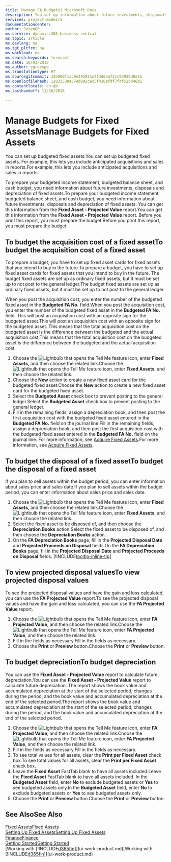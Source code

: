```yaml
---
title: Manage FA Budgets| Microsoft Docs
description: You set up information about future investments, disposals, and depreciation of fixed assets to help prepare budgets and forecasts.
services: project-madeira
documentationcenter: 
author: SorenGP
ms.service: dynamics365-business-central
ms.topic: article
ms.devlang: na
ms.tgt_pltfrm: na
ms.workload: na
ms.search.keywords: forecast
ms.date: 10/01/2018
ms.author: sgroespe
ms.translationtype: HT
ms.sourcegitcommit: 33b900f1ac9e295921e7f3d6ea72cc93939d8a1b
ms.openlocfilehash: 12833530e37ed092cec5f410afdf7f4f52cd46b1
ms.contentlocale: en-gb
ms.lasthandoff: 11/26/2018

---
```

# <a name="manage-budgets-for-fixed-assets"></a><span data-ttu-id="65e00-103">Manage Budgets for Fixed Assets</span><span class="sxs-lookup"><span data-stu-id="65e00-103">Manage Budgets for Fixed Assets</span></span>
<span data-ttu-id="65e00-104">You can set up budgeted fixed assets.</span><span class="sxs-lookup"><span data-stu-id="65e00-104">You can set up budgeted fixed assets.</span></span> <span data-ttu-id="65e00-105">For example, this lets you include anticipated acquisitions and sales in reports.</span><span class="sxs-lookup"><span data-stu-id="65e00-105">For example, this lets you include anticipated acquisitions and sales in reports.</span></span>  

<span data-ttu-id="65e00-106">To prepare your budgeted income statement, budgeted balance sheet, and cash budget, you need information about future investments, disposals and depreciation of fixed assets.</span><span class="sxs-lookup"><span data-stu-id="65e00-106">To prepare your budgeted income statement, budgeted balance sheet, and cash budget, you need information about future investments, disposals and depreciation of fixed assets.</span></span> <span data-ttu-id="65e00-107">You can get this information from the **Fixed Asset - Projected Value** report.</span><span class="sxs-lookup"><span data-stu-id="65e00-107">You can get this information from the **Fixed Asset - Projected Value** report.</span></span> <span data-ttu-id="65e00-108">Before you print this report, you must prepare the budget.</span><span class="sxs-lookup"><span data-stu-id="65e00-108">Before you print this report, you must prepare the budget.</span></span>  

## <a name="to-budget-the-acquisition-cost-of-a-fixed-asset"></a><span data-ttu-id="65e00-109">To budget the acquisition cost of a fixed asset</span><span class="sxs-lookup"><span data-stu-id="65e00-109">To budget the acquisition cost of a fixed asset</span></span>
<span data-ttu-id="65e00-110">To prepare a budget, you have to set up fixed asset cards for fixed assets that you intend to buy in the future.</span><span class="sxs-lookup"><span data-stu-id="65e00-110">To prepare a budget, you have to set up fixed asset cards for fixed assets that you intend to buy in the future.</span></span> <span data-ttu-id="65e00-111">The budget fixed assets are set up as ordinary fixed assets, but it must be set up to not post to the general ledger.</span><span class="sxs-lookup"><span data-stu-id="65e00-111">The budget fixed assets are set up as ordinary fixed assets, but it must be set up to not post to the general ledger.</span></span>

<span data-ttu-id="65e00-112">When you post the acquisition cost, you enter the number of the budgeted fixed asset in the **Budgeted FA No.** field.</span><span class="sxs-lookup"><span data-stu-id="65e00-112">When you post the acquisition cost, you enter the number of the budgeted fixed asset in the **Budgeted FA No.** field.</span></span> <span data-ttu-id="65e00-113">This will post an acquisition cost with an opposite sign for the budgeted asset.</span><span class="sxs-lookup"><span data-stu-id="65e00-113">This will post an acquisition cost with an opposite sign for the budgeted asset.</span></span> <span data-ttu-id="65e00-114">This means that the total acquisition cost on the budgeted asset is the difference between the budgeted and the actual acquisition cost.</span><span class="sxs-lookup"><span data-stu-id="65e00-114">This means that the total acquisition cost on the budgeted asset is the difference between the budgeted and the actual acquisition cost.</span></span>

1. <span data-ttu-id="65e00-115">Choose the ![Lightbulb that opens the Tell Me feature](media/ui-search/search_small.png "Tell me what you want to do") icon, enter **Fixed Assets**, and then choose the related link.</span><span class="sxs-lookup"><span data-stu-id="65e00-115">Choose the ![Lightbulb that opens the Tell Me feature](media/ui-search/search_small.png "Tell me what you want to do") icon, enter **Fixed Assets**, and then choose the related link.</span></span>
2. <span data-ttu-id="65e00-116">Choose the **New** action to create a new fixed asset card for the budgeted fixed asset.</span><span class="sxs-lookup"><span data-stu-id="65e00-116">Choose the **New** action to create a new fixed asset card for the budgeted fixed asset.</span></span>
3. <span data-ttu-id="65e00-117">Select the **Budgeted Asset** check box to prevent posting to the general ledger.</span><span class="sxs-lookup"><span data-stu-id="65e00-117">Select the **Budgeted Asset** check box to prevent posting to the general ledger.</span></span>
4. <span data-ttu-id="65e00-118">Fill in the remaining fields, assign a depreciation book, and then post the first acquisition cost with the budgeted fixed asset entered in the **Budgeted FA No.** field on the journal line.</span><span class="sxs-lookup"><span data-stu-id="65e00-118">Fill in the remaining fields, assign a depreciation book, and then post the first acquisition cost with the budgeted fixed asset entered in the **Budgeted FA No.** field on the journal line.</span></span> <span data-ttu-id="65e00-119">For more information, see [Acquire Fixed Assets](fa-how-acquire.md).</span><span class="sxs-lookup"><span data-stu-id="65e00-119">For more information, see [Acquire Fixed Assets](fa-how-acquire.md).</span></span>

## <a name="to-budget-the-disposal-of-a-fixed-asset"></a><span data-ttu-id="65e00-120">To budget the disposal of a fixed asset</span><span class="sxs-lookup"><span data-stu-id="65e00-120">To budget the disposal of a fixed asset</span></span>
<span data-ttu-id="65e00-121">If you plan to sell assets within the budget period, you can enter information about sales price and sales date.</span><span class="sxs-lookup"><span data-stu-id="65e00-121">If you plan to sell assets within the budget period, you can enter information about sales price and sales date.</span></span>

1. <span data-ttu-id="65e00-122">Choose the ![Lightbulb that opens the Tell Me feature](media/ui-search/search_small.png "Tell me what you want to do") icon, enter **Fixed Assets**, and then choose the related link.</span><span class="sxs-lookup"><span data-stu-id="65e00-122">Choose the ![Lightbulb that opens the Tell Me feature](media/ui-search/search_small.png "Tell me what you want to do") icon, enter **Fixed Assets**, and then choose the related link.</span></span>
2. <span data-ttu-id="65e00-123">Select the fixed asset to be disposed of, and then choose the **Depreciation Books** action.</span><span class="sxs-lookup"><span data-stu-id="65e00-123">Select the fixed asset to be disposed of, and then choose the **Depreciation Books** action.</span></span>
3. <span data-ttu-id="65e00-124">On the **FA Depreciation Books** page, fill in the **Projected Disposal Date** and **Projected Proceeds on Disposal** fields.</span><span class="sxs-lookup"><span data-stu-id="65e00-124">On the **FA Depreciation Books** page, fill in the **Projected Disposal Date** and **Projected Proceeds on Disposal** fields.</span></span> [!INCLUDE[tooltip-inline-tip](includes/tooltip-inline-tip_md.md)]

## <a name="to-view-projected-disposal-values"></a><span data-ttu-id="65e00-125">To view projected disposal values</span><span class="sxs-lookup"><span data-stu-id="65e00-125">To view projected disposal values</span></span>
<span data-ttu-id="65e00-126">To see the projected disposal values and have the gain and loss calculated, you can use the **FA Projected Value** report.</span><span class="sxs-lookup"><span data-stu-id="65e00-126">To see the projected disposal values and have the gain and loss calculated, you can use the **FA Projected Value** report.</span></span>

1. <span data-ttu-id="65e00-127">Choose the ![Lightbulb that opens the Tell Me feature](media/ui-search/search_small.png "Tell me what you want to do") icon, enter **FA Projected Value**, and then choose the related link.</span><span class="sxs-lookup"><span data-stu-id="65e00-127">Choose the ![Lightbulb that opens the Tell Me feature](media/ui-search/search_small.png "Tell me what you want to do") icon, enter **FA Projected Value**, and then choose the related link.</span></span>
2. <span data-ttu-id="65e00-128">Fill in the fields as necessary.</span><span class="sxs-lookup"><span data-stu-id="65e00-128">Fill in the fields as necessary.</span></span>
3. <span data-ttu-id="65e00-129">Choose the **Print** or **Preview** button.</span><span class="sxs-lookup"><span data-stu-id="65e00-129">Choose the **Print** or **Preview** button.</span></span>

## <a name="to-budget-depreciation"></a><span data-ttu-id="65e00-130">To budget depreciation</span><span class="sxs-lookup"><span data-stu-id="65e00-130">To budget depreciation</span></span>
<span data-ttu-id="65e00-131">You can use the **Fixed Asset - Projected Value** report to calculate future depreciation.</span><span class="sxs-lookup"><span data-stu-id="65e00-131">You can use the **Fixed Asset - Projected Value** report to calculate future depreciation.</span></span> <span data-ttu-id="65e00-132">The report shows the book value and accumulated depreciation at the start of the selected period, changes during the period, and the book value and accumulated depreciation at the end of the selected period.</span><span class="sxs-lookup"><span data-stu-id="65e00-132">The report shows the book value and accumulated depreciation at the start of the selected period, changes during the period, and the book value and accumulated depreciation at the end of the selected period.</span></span>

1. <span data-ttu-id="65e00-133">Choose the ![Lightbulb that opens the Tell Me feature](media/ui-search/search_small.png "Tell me what you want to do") icon, enter **FA Projected Value**, and then choose the related link.</span><span class="sxs-lookup"><span data-stu-id="65e00-133">Choose the ![Lightbulb that opens the Tell Me feature](media/ui-search/search_small.png "Tell me what you want to do") icon, enter **FA Projected Value**, and then choose the related link.</span></span>
2. <span data-ttu-id="65e00-134">Fill in the fields as necessary.</span><span class="sxs-lookup"><span data-stu-id="65e00-134">Fill in the fields as necessary.</span></span>
3. <span data-ttu-id="65e00-135">To see total values for all assets, clear the **Print per Fixed Asset** check box.</span><span class="sxs-lookup"><span data-stu-id="65e00-135">To see total values for all assets, clear the **Print per Fixed Asset** check box.</span></span>
4. <span data-ttu-id="65e00-136">Leave the **Fixed Asset** FastTab blank to have all assets included.</span><span class="sxs-lookup"><span data-stu-id="65e00-136">Leave the **Fixed Asset** FastTab blank to have all assets included.</span></span> <span data-ttu-id="65e00-137">In the **Budgeted Asset** field, enter **No** to exclude budgeted assets or **Yes** to see budgeted assets only.</span><span class="sxs-lookup"><span data-stu-id="65e00-137">In the **Budgeted Asset** field, enter **No** to exclude budgeted assets or **Yes** to see budgeted assets only.</span></span>
5. <span data-ttu-id="65e00-138">Choose the **Print** or **Preview** button.</span><span class="sxs-lookup"><span data-stu-id="65e00-138">Choose the **Print** or **Preview** button.</span></span>

## <a name="see-also"></a><span data-ttu-id="65e00-139">See Also</span><span class="sxs-lookup"><span data-stu-id="65e00-139">See Also</span></span>
[<span data-ttu-id="65e00-140">Fixed Assets</span><span class="sxs-lookup"><span data-stu-id="65e00-140">Fixed Assets</span></span>](fa-manage.md)  
[<span data-ttu-id="65e00-141">Setting Up Fixed Assets</span><span class="sxs-lookup"><span data-stu-id="65e00-141">Setting Up Fixed Assets</span></span>](fa-setup.md)  
[<span data-ttu-id="65e00-142">Finance</span><span class="sxs-lookup"><span data-stu-id="65e00-142">Finance</span></span>](finance.md)  
[<span data-ttu-id="65e00-143">Getting Started</span><span class="sxs-lookup"><span data-stu-id="65e00-143">Getting Started</span></span>](product-get-started.md)  
<span data-ttu-id="65e00-144">[Working with [!INCLUDE[d365fin](includes/d365fin_md.md)]](ui-work-product.md)</span><span class="sxs-lookup"><span data-stu-id="65e00-144">[Working with [!INCLUDE[d365fin](includes/d365fin_md.md)]](ui-work-product.md)</span></span>

